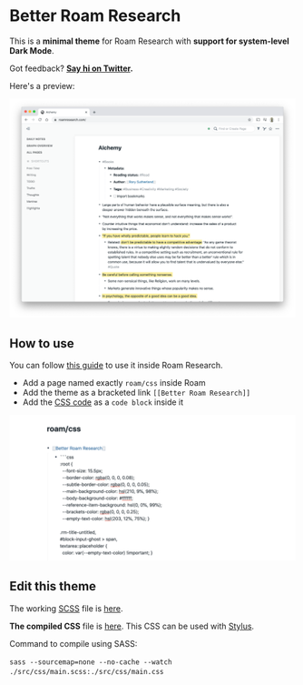 # Better Roam Research

This is a **minimal theme** for Roam Research with **support for system-level Dark Mode**. 

Got feedback? **[Say hi on Twitter](https://twitter.com/linuz90).**

Here's a preview:

![](/assets/preview.png)

## How to use

You can follow [this guide](https://nesslabs.com/roam-research-themes-custom-styling-css) to use it inside Roam Research.

-   Add a page named exactly `roam/css` inside Roam
-   Add the theme as a bracketed link `[[Better Roam Research]]`
-   Add the [CSS code](/src/css/main.css) as a `code block` inside it

![](/assets/how-to.png)

## Edit this theme

The working [SCSS](https://sass-lang.com/) file is [here](/main.scss).

**The compiled CSS** file is [here](/src/css/main.css). This CSS can be used with [Stylus](https://chrome.google.com/webstore/detail/stylus-beta/apmmpaebfobifelkijhaljbmpcgbjbdo?hl=en).

Command to compile using SASS:

`sass --sourcemap=none --no-cache --watch ./src/css/main.scss:./src/css/main.css`
